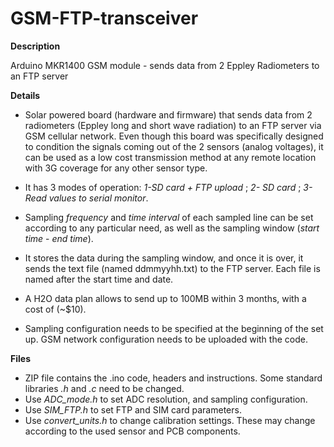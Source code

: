 # GSM-FTP-transceiver

**Description**

Arduino MKR1400 GSM module - sends data from 2 Eppley Radiometers to an FTP server


**Details**
- Solar powered board (hardware and firmware) that sends data from 2 radiometers (Eppley long and short wave radiation) to an FTP server via GSM cellular network.
Even though this board was specifically designed to condition the signals coming out of the 2 sensors (analog voltages), it can be used as a low cost transmission method at any remote location with 3G coverage for any other sensor type.
- It has 3 modes of operation: *1-SD card + FTP upload* ; *2- SD card* ; *3- Read values to serial monitor*. 
- Sampling *frequency* and *time interval* of each sampled line can be set according to any particular need, as well as the sampling window (*start time* - *end time*).
- It stores the data during the sampling window, and once it is over, it sends the text file (named ddmmyyhh.txt) to the FTP server. Each file is named after the start time and date.
- A H2O data plan allows to send up to 100MB within 3 months, with a cost of (~$10).

- Sampling configuration needs to be specified at the beginning of the set up. GSM network configuration needs to be uploaded with the code.


**Files**
- ZIP file contains the .ino code, headers and instructions. Some standard libraries *.h* and *.c* need to be changed.
- Use *ADC_mode.h* to set ADC resolution, and sampling configuration.
- Use *SIM_FTP.h* to set FTP and SIM card parameters.
- Use *convert_units.h* to change calibration settings. These may change according to the used sensor and PCB components.
